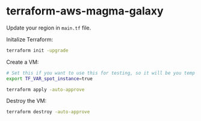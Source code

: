 # terraform-aws-magma-galaxy

Update your region in `main.tf` file.

Initalize Terraform:
```bash
terraform init -upgrade
```

Create a VM:
```bash
# Set this if you want to use this for testing, so it will be you temp VM with 70% discount.
export TF_VAR_spot_instance=true

terraform apply -auto-approve
```

Destroy the VM:
```bash
terraform destroy -auto-approve
```
